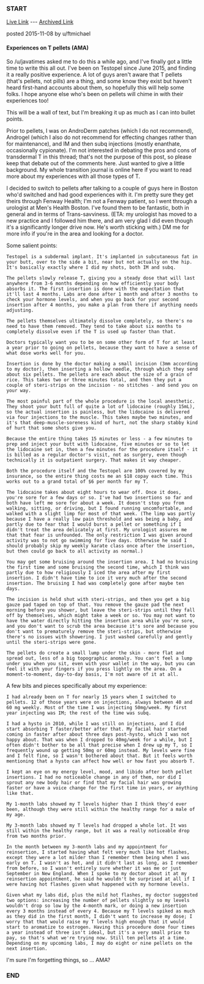 ### START

[Live Link](https://www.reddit.com/r/ftm/comments/3s1bag/experiences_on_t_pellets_ama) --- [Archived Link](https://archive.is/pbEo8)

posted 2015-11-08 by u/ftmichael

#### Experiences on T pellets (AMA)

So /u/javatimes asked me to do this a while ago, and I've finally got a little time to write this all out. I've been on Testopel since June 2015, and finding it a really positive experience. A lot of guys aren't aware that T pellets (that's pellets, not pills) are a thing, and some know they exist but haven't heard first-hand accounts about them, so hopefully this will help some folks. I hope anyone else who's been on pellets will chime in with their experiences too!

This will be a wall of text, but I'm breaking it up as much as I can into bullet points.

Prior to pellets, I was on AndroDerm patches (which I do not recommend), Androgel (which I also do not recommend for effecting changes rather than for maintenance), and IM and then subq injections (mostly enanthate, occasionally cypionate). I'm not interested in debating the pros and cons of transdermal T in this thread; that's not the purpose of this post, so please keep that debate out of the comments here. Just wanted to give a little background. My whole transition journal is online here if you want to read more about my experiences with all those types of T.

I decided to switch to pellets after talking to a couple of guys here in Boston who'd switched and had good experiences with it. I'm pretty sure they get theirs through Fenway Health; I'm not a Fenway patient, so I went through a urologist at Men's Health Boston. I've found them to be fantastic, both in general and in terms of Trans-savviness. (ETA: my urologist has moved to a new practice and I followed him there, and am very glad I did even though it's a significantly longer drive now. He's worth sticking with.) DM me for more info if you're in the area and looking for a doctor.

Some salient points:

    Testopel is a subdermal implant. It's implanted in subcutaneous fat in your butt, over to the side a bit, near but not actually on the hip. It's basically exactly where I did my shots, both IM and subq.

    The pellets slowly release T, giving you a steady dose that will last anywhere from 3-6 months depending on how efficiently your body absorbs it. The first insertion is done with the expectation that it'll last 4 months. Labs are done after 1 month and after 3 months to check your hormone levels, and when you go back for your second insertion after 4 months, you make a plan from there if anything needs adjusting.

    The pellets themselves ultimately dissolve completely, so there's no need to have them removed. They tend to take about six months to completely dissolve even if the T is used up faster than that.

    Doctors typically want you to be on some other form of T for at least a year prior to going on pellets, because they want to have a sense of what dose works well for you.

    Insertion is done by the doctor making a small incision (3mm according to my doctor), then inserting a hollow needle, through which they send about six pellets. The pellets are each about the size of a grain of rice. This takes two or three minutes total, and then they put a couple of steri-strips on the incision - no stitches - and send you on your way.

    The most painful part of the whole procedure is the local anesthetic. They shoot your butt full of quite a lot of lidocaine (roughly 15mL), so the actual insertion is painless, but the lidocaine is delivered via four injections to the muscle. This takes maybe two minutes, and it's that deep-muscle-soreness kind of hurt, not the sharp stabby kind of hurt that some shots give you.

    Because the entire thing takes 15 minutes or less - a few minutes to prep and inject your butt with lidocaine, five minutes or so to let the lidocaine set in, then a few minutes for the procedure itself - it is billed as a regular doctor's visit, not as surgery, even though technically it is outpatient surgery. That makes it way cheaper.

    Both the procedure itself and the Testopel are 100% covered by my insurance, so the entire thing costs me an $18 copay each time. This works out to a grand total of $6 per month for my T.

    The lidocaine takes about eight hours to wear off. Once it does, you're sore for a few days or so. I've had two insertions so far and both have left me sore for about a week. It doesn't stop you from walking, sitting, or driving, but I found running uncomfortable, and walked with a slight limp for most of that week. (The limp was partly because I have a really low pain threshold and was being a baby, and partly due to fear that I would burst a pellet or something if I didn't treat the area delicately at first. My urologist assures me that that fear is unfounded. The only restriction I was given around activity was to not go swimming for five days. Otherwise he said I should probably skip my weekly karate class once after the insertion, but then could go back to all activity as normal.)

    You may get some bruising around the insertion area. I had no bruising the first time and some bruising the second time, which I think was partly due to how religiously I iced the area after my first insertion. I didn't have time to ice it very much after the second insertion. The bruising I had was completely gone after maybe ten days.

    The incision is held shut with steri-strips, and then you get a big gauze pad taped on top of that. You remove the gauze pad the next morning before you shower, but leave the steri-strips until they fall off by themselves, which might take a week or so. You may not want to have the water directly hitting the insertion area while you're sore, and you don't want to scrub the area because it's sore and because you don't want to prematurely remove the steri-strips, but otherwise there's no issues with showering. I just washed carefully and gently until the steri-strips were gone.

    The pellets do create a small lump under the skin - more flat and spread out, less of a big topographic anomaly. You can't feel a lump under you when you sit, even with your wallet in the way, but you can feel it with your fingers if you press lightly on the area. On a moment-to-moment, day-to-day basis, I'm not aware of it at all.

A few bits and pieces specifically about my experience:

    I had already been on T for nearly 15 years when I switched to pellets. 12 of those years were on injections, always between 40 and 60 mg weekly. Most of the time I was injecting 50mg/week. My first year injecting was IM; the rest of the time was subq.

    I had a hysto in 2010, while I was still on injections, and I did start absorbing T faster/better after that. My facial hair started coming in faster after about three days post-hysto, which I was not happy about. That was when I dropped to 40mg/week for a while, but I often didn't bother to be all that precise when I drew up my T, so I frequently wound up getting 50mg or 60mg instead. My levels were fine and I felt fine, so I wasn't bothered about that. But it feels worth mentioning that a hysto can affect how well or how fast you absorb T.

    I kept an eye on my energy level, mood, and libido after both pellet insertions. I had no noticeable change in any of them, nor did I sprout any new body hair or find that my facial hair was growing faster or have a voice change for the first time in years, or anything like that.

    My 1-month labs showed my T levels higher than I think they'd ever been, although they were still within the healthy range for a male of my age.

    My 3-month labs showed my T levels had dropped a whole lot. It was still within the healthy range, but it was a really noticeable drop from two months prior.

    In the month between my 3-month labs and my appointment for reinsertion, I started having what felt very much like hot flashes, except they were a lot milder than I remember them being when I was early on T. I wasn't as hot, and it didn't last as long, as I remember from before, so I wasn't entirely sure whether it was me or just September in New England. When I spoke to my doctor about it at my reinsertion appointment, he said he wouldn't be surprised at all if I were having hot flashes given what happened with my hormone levels.

    Given what my labs did, plus the mild hot flashes, my doctor suggested two options: increasing the number of pellets slightly so my levels wouldn't drop so low by the 4-month mark, or doing a new insertion every 3 months instead of every 4. Because my T levels spiked as much as they did in the first month, I didn't want to increase my dose; I worry that that would raise my T levels high enough that it would start to aromatize to estrogen. Having this procedure done four times a year instead of three isn't ideal, but it's a very small price to pay, so that's what we're trying now. Still ten pellets at a time. Depending on my upcoming labs, I may do eight or nine pellets on the next insertion.

I'm sure I'm forgetting things, so ... AMA?

### END
